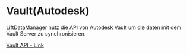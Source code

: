 # Vault(Autodesk)

LiftDataManager nutz die API von Autodesk Vault um die daten mit dem Vault Server zu synchronisieren.

[Vault API - Link](https://help.autodesk.com/view/VAULT/2023/ENU/?guid=GUID-F21E7DD6-39E9-473C-84BB-3446BCAFCCC0)
